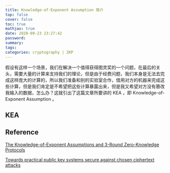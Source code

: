 ```yaml
---
title: Knowledge-of-Exponent Assumption 简介
top: false
cover: false
toc: true
mathjax: true
date: 2020-09-23 23:27:42
password:
summary:
tags:
categories: cryptography | ZKP
---
```














假设有这样一个场景，我们在解决一个值得获得图灵奖的一个问题，在最后的关头，需要大量的计算来支持我们的理论，但是由于经费问题，我们本身是无法去完成这样庞大的计算的，所以我们准备和别的实验室合作，借用对方的机器来完成这些计算，但是我们肯定是不希望把这些计算暴露出来，但是我又希望对方没有篡改我输入的数据，怎么办？这就引出了这篇文章所要讲的 KEA ，即 Knowledge-of-Exponent Assumption 。

<!--more-->

## KEA



## Reference

[The Knowledge-of-Exponent Assumptions and 3-Round Zero-Knowledge Protocols](https://eprint.iacr.org/2004/008.pdf)

[Towards practical public key systems secure against chosen ciphertext attacks](https://link.springer.com/chapter/10.1007%2F3-540-46766-1_36)

